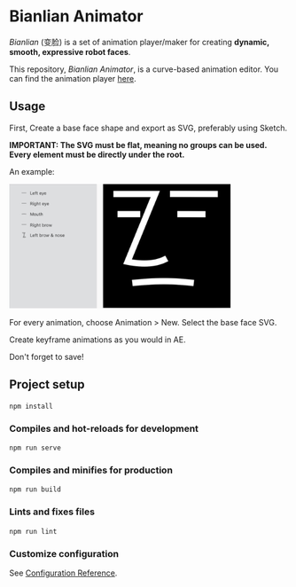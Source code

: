 # Bianlian Animator
_Bianlian_ (变脸) is a set of animation player/maker for creating **dynamic, smooth, expressive robot faces**. 

This repository, _Bianlian Animator_, is a curve-based animation editor. You can find the animation player [here](https://github.com/shaunabanana/bianlian-player).

## Usage
First, Create a base face shape and export as SVG, preferably using Sketch. 

**IMPORTANT: The SVG must be flat, meaning no groups can be used. Every element must be directly under the root.**

An example:

<img src="https://github.com/shaunabanana/bianlian-animator/raw/master/assets/svg-example.png" width="400px" />

For every animation, choose Animation > New. Select the base face SVG.

Create keyframe animations as you would in AE.

Don't forget to save!

## Project setup
```
npm install
```

### Compiles and hot-reloads for development
```
npm run serve
```

### Compiles and minifies for production
```
npm run build
```

### Lints and fixes files
```
npm run lint
```

### Customize configuration
See [Configuration Reference](https://cli.vuejs.org/config/).
